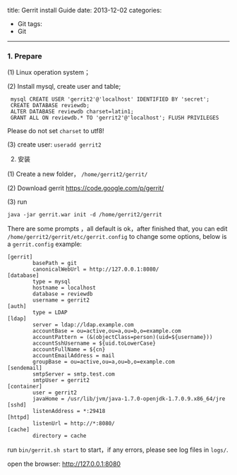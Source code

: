 title: Gerrit install Guide
date: 2013-12-02
categories:
- Git
tags:
- Git
---

### 1. Prepare

(1) Linux operation system；

(2) Install mysql, create user and table;

```
 mysql CREATE USER 'gerrit2'@'localhost' IDENTIFIED BY 'secret';
 CREATE DATABASE reviewdb;
 ALTER DATABASE reviewdb charset=latin1;
 GRANT ALL ON reviewdb.* TO 'gerrit2'@'localhost'; FLUSH PRIVILEGES
```

Please do not set `charset` to utf8!

(3) create user: `useradd gerrit2`

2. 安装

(1) Create a new folder， `/home/gerrit2/gerrit/`

(2) Download gerrit https://code.google.com/p/gerrit/

(3) run

```
java -jar gerrit.war init -d /home/gerrit2/gerrit
```

There are some prompts ，all default is ok，after finished that, you can edit `/home/gerrit2/gerrit/etc/gerrit.config` to
change some options, below is a `gerrit.config` example:

```
[gerrit]
        basePath = git
        canonicalWebUrl = http://127.0.0.1:8080/
[database]
        type = mysql
        hostname = localhost
        database = reviewdb
        username = gerrit2
[auth]
        type = LDAP
[ldap]
        server = ldap://ldap.example.com
        accountBase = ou=active,ou=a,ou=b,o=example.com
        accountPattern = (&(objectClass=person)(uid=${username}))
        accountSshUsername = ${uid.toLowerCase}
        accountFullName = ${cn}
        accountEmailAddress = mail
        groupBase = ou=active,ou=a,ou=b,o=example.com
[sendemail]
        smtpServer = smtp.test.com
        smtpUser = gerrit2
[container]
        user = gerrit2
        javaHome = /usr/lib/jvm/java-1.7.0-openjdk-1.7.0.9.x86_64/jre
[sshd]
        listenAddress = *:29418
[httpd]
        listenUrl = http://*:8080/
[cache]
        directory = cache
```

run `bin/gerrit.sh start` to start，if any errors, please see log files in `logs/`.

open the browser:  http://127.0.0.1:8080